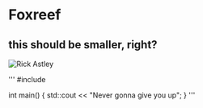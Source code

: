 # Foxreef
## this should be smaller, right?

![Rick Astley](https://www.giantfreakinrobot.com/wp-content/uploads/2022/08/rick-astley-900x506.jpg)

'''
#include <iostream>

int main() {
    std::cout << "Never gonna give you up";
}
'''
